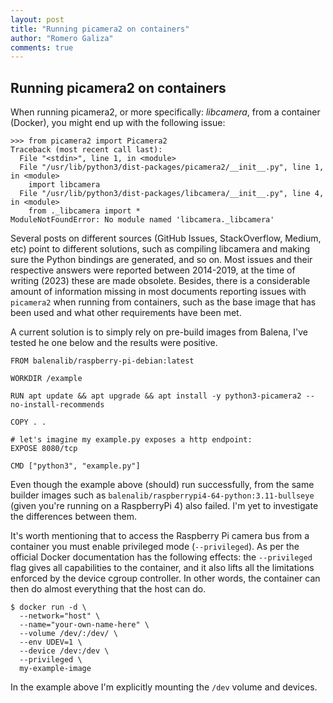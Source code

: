 ```yaml
---
layout: post
title: "Running picamera2 on containers"
author: "Romero Galiza"
comments: true
---
```


## Running picamera2 on containers


When running picamera2, or more specifically: *libcamera*, from a container (Docker), you might end up with the following issue:

```
>>> from picamera2 import Picamera2
Traceback (most recent call last):
  File "<stdin>", line 1, in <module>
  File "/usr/lib/python3/dist-packages/picamera2/__init__.py", line 1, in <module>
    import libcamera
  File "/usr/lib/python3/dist-packages/libcamera/__init__.py", line 4, in <module>
    from ._libcamera import *
ModuleNotFoundError: No module named 'libcamera._libcamera'
``` 

Several posts on different sources (GitHub Issues, StackOverflow, Medium, etc) point to different solutions, such as compiling libcamera and making sure the Python bindings are generated, and so on. Most issues and their respective answers were reported between 2014-2019, at the time of writing (2023) these are made obsolete. Besides, there is a considerable amount of information missing in most documents reporting issues with `picamera2` when running from containers, such
as the base image that has been used and what other requirements have been met.

A current solution is to simply rely on pre-build images from Balena, I've tested he one below and the results were positive.

```
FROM balenalib/raspberry-pi-debian:latest

WORKDIR /example

RUN apt update && apt upgrade && apt install -y python3-picamera2 --no-install-recommends

COPY . .

# let's imagine my example.py exposes a http endpoint:
EXPOSE 8080/tcp

CMD ["python3", "example.py"]
``` 

Even though the example above (should) run successfully, from the same builder images such as `balenalib/raspberrypi4-64-python:3.11-bullseye` (given you're running on a RaspberryPi 4) also failed. I'm yet to investigate the differences between them.

It's worth mentioning that to access the Raspberry Pi camera bus from a container you must enable privileged mode (`--privileged`). As per the official Docker documentation has the following effects: the `--privileged` flag gives all capabilities to the container, and it also lifts all the limitations enforced by the device cgroup controller. In other words, the container can then do almost everything that the host can do.

```
$ docker run -d \
  --network="host" \
  --name="your-own-name-here" \
  --volume /dev/:/dev/ \
  --env UDEV=1 \
  --device /dev:/dev \
  --privileged \
  my-example-image
```

In the example above I'm explicitly mounting the `/dev` volume and devices.
